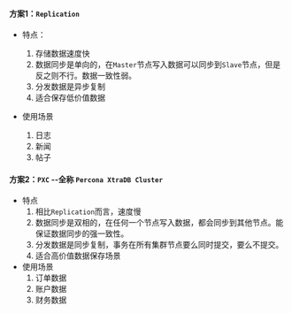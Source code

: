 #### 方案1：`Replication`

- 特点：
  1. 存储数据速度快
  2. 数据同步是单向的，在`Master`节点写入数据可以同步到`Slave`节点，但是反之则不行。数据一致性弱。
  3. 分发数据是异步复制
  4. 适合保存低价值数据

- 使用场景
  1. 日志
  2. 新闻
  3. 帖子

#### 方案2：`PXC` --全称 `Percona XtraDB Cluster`

- 特点
  1. 相比`Replication`而言，速度慢
  2. 数据同步是双相的，在任何一个节点写入数据，都会同步到其他节点。能保证数据同步的强一致性。
  3. 分发数据是同步复制，事务在所有集群节点要么同时提交，要么不提交。
  4. 适合高价值数据保存场景
- 使用场景
  1. 订单数据
  2. 账户数据
  3. 财务数据